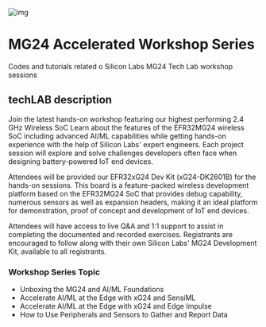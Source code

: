 ![img](https://siliconlabs-h.assetsadobe.com/is/image//content/dam/siliconlabs/images/events/mg24-tech-lab-poster.png?$Large2Column50pct$)

# MG24 Accelerated Workshop Series
Codes and tutorials related o Silicon Labs MG24 Tech Lab workshop sessions 


## techLAB description 

Join the latest hands-on workshop featuring our highest performing 2.4 GHz Wireless SoC
Learn about the features of the EFR32MG24 wireless SoC including advanced AI/ML capabilities while getting hands-on experience with the help of Silicon Labs' expert engineers. Each project session will explore and solve challenges developers often face when designing battery-powered IoT end devices.

Attendees will be provided our EFR32xG24 Dev Kit (xG24-DK2601B) for the hands-on sessions.  This board is a feature-packed wireless development platform based on the EFR32MG24 SoC that provides debug capability, numerous sensors as well as expansion headers, making it an ideal platform for demonstration, proof of concept and development of IoT end devices. 

Attendees will have access to live Q&A and 1:1 support to assist in completing the documented and recorded exercises. Registrants are encouraged to follow along with their own Silicon Labs' MG24 Development Kit, available to all registrants. 

### Workshop Series Topic

- Unboxing the MG24 and AI/ML Foundations	
- Accelerate AI/ML at the Edge with xG24 and SensiML	
- Accelerate AI/ML at the Edge with xG24 and Edge Impulse	
- How to Use Peripherals and Sensors to Gather and Report Data
